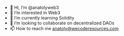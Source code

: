 - 👋 Hi, I’m @anatolyweb3
- 👀 I’m interested in Web3
- 🌱 I’m currently learning Solidity
- 💞️ I’m looking to collaborate on decentralized DAOs
- 📫 How to reach me anatoly@wecoderesources.com

<!---
anatolyweb3/anatolyweb3 is a ✨ special ✨ repository because its `README.md` (this file) appears on your GitHub profile.
You can click the Preview link to take a look at your changes.
--->

